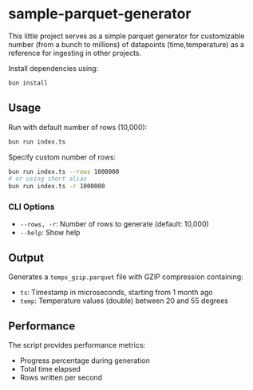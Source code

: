 # sample-parquet-generator

This little project serves as a simple parquet generator for customizable number (from a bunch to millions) of datapoints (time,temperature) as a reference for ingesting in other projects.

Install dependencies using:

```bash
bun install
```

## Usage

Run with default number of rows (10,000):

```bash
bun run index.ts
```

Specify custom number of rows:

```bash
bun run index.ts --rows 1000000
# or using short alias
bun run index.ts -r 1000000
```

### CLI Options

- `--rows, -r`: Number of rows to generate (default: 10,000)
- `--help`: Show help

## Output

Generates a `temps_gzip.parquet` file with GZIP compression containing:
- `ts`: Timestamp in microseconds, starting from 1 month ago
- `temp`: Temperature values (double) between 20 and 55 degrees

## Performance

The script provides performance metrics:
- Progress percentage during generation
- Total time elapsed
- Rows written per second
